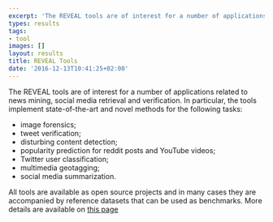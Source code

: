 ```yaml
---
excerpt: 'The REVEAL tools are of interest for a number of applications related to news mining, social media retrieval and verification'
types: results
tags:
- tool
images: []
layout: results
title: REVEAL Tools
date: '2016-12-13T10:41:25+02:00'
---
```

The REVEAL tools are of interest for a number of applications related to news mining, social media retrieval and verification. In particular, the tools implement state-of-the-art and novel methods for the following tasks:

- image forensics;
- tweet verification;
- disturbing content detection;
- popularity prediction for reddit posts and YouTube videos;
- Twitter user classification;
- multimedia geotagging;
- social media summarization.

All tools are available as open source projects and in many cases they are accompanied by reference datasets that can be used as benchmarks. More details are available on [this page](https://mklab.iti.gr/resources/reveal/)
